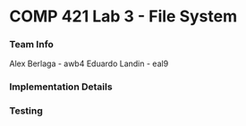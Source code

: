 # COMP 421 Lab 3 - File System

### Team Info
Alex Berlaga - awb4
Eduardo Landin - eal9

### Implementation Details


### Testing
